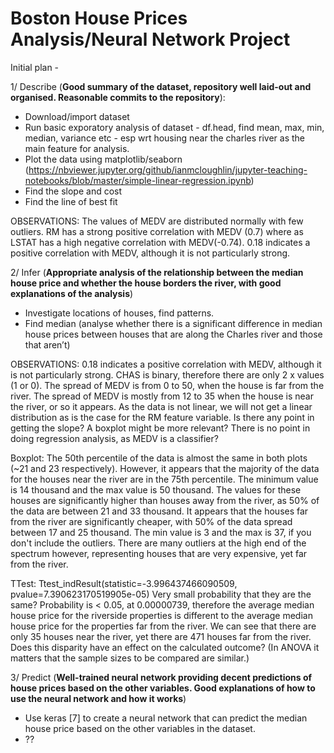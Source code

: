 # Boston House Prices Analysis/Neural Network Project

Initial plan - 

1/ Describe (**Good summary of the dataset, repository well laid-out and organised. Reasonable commits to the repository**):
- Download/import dataset
- Run basic exporatory analysis of dataset - df.head, find mean, max, min, median, variance etc - esp wrt housing near the charles river as the main feature for analysis.
- Plot the data using matplotlib/seaborn (https://nbviewer.jupyter.org/github/ianmcloughlin/jupyter-teaching-notebooks/blob/master/simple-linear-regression.ipynb)
- Find the slope and cost
- Find the line of best fit

OBSERVATIONS:
The values of MEDV are distributed normally with few outliers.
RM has a strong positive correlation with MEDV (0.7) where as LSTAT has a high negative correlation with MEDV(-0.74).
0.18 indicates a positive correlation with MEDV, although it is not particularly strong.


2/ Infer (**Appropriate analysis of the relationship between the median house price and whether the house borders the river, with good explanations of the analysis**)
- Investigate locations of houses, find patterns.
- Find median (analyse whether there is a significant difference in median house prices between houses that are along the Charles river and those that aren’t)

OBSERVATIONS:
0.18 indicates a positive correlation with MEDV, although it is not particularly strong.
CHAS is binary, therefore there are only 2 x values (1 or 0). The spread of MEDV is from 0 to 50, when the house is far from the river. The spread of MEDV is mostly from 12 to 35 when the house is near the river, or so it appears.
As the data is not linear, we will not get a linear distribution as is the case for the RM feature variable. Is there any point in getting the slope?
A boxplot might be more relevant? There is no point in doing regression analysis, as MEDV is a classifier?

Boxplot:
The 50th percentile of the data is almost the same in both plots (~21 and 23 respectively). However, it appears that the majority of the data for the houses near the river are in the 75th percentile. The minimum value is 14 thousand and the max value is 50 thousand. The values for these houses are significantly higher than houses away from the river, as 50% of the data are between 21 and 33 thousand. It appears that the houses far from the river are significantly cheaper, with 50% of the data spread between 17 and 25 thousand. The min value is 3 and the max is 37, if you don't include the outliers. There are many outliers at the high end of the spectrum however, representing houses that are very expensive, yet far from the river.

TTest:
Ttest_indResult(statistic=-3.996437466090509, pvalue=7.390623170519905e-05)
Very small probability that they are the same? Probability is < 0.05, at 0.00000739, therefore the average median house price for the riverside properties is different to the average median house price for the properties far from the river.
We can see that there are only 35 houses near the river, yet there are 471 houses far from the river. Does this disparity have an effect on the calculated outcome? (In ANOVA it matters that the sample sizes to be compared are similar.)




3/ Predict (**Well-trained neural network providing decent predictions of house prices based on the other variables. Good explanations of how to use the neural network and how it works**)
- Use keras [7] to create a neural network that can predict the median house price based on the other variables in the dataset.
- ??

